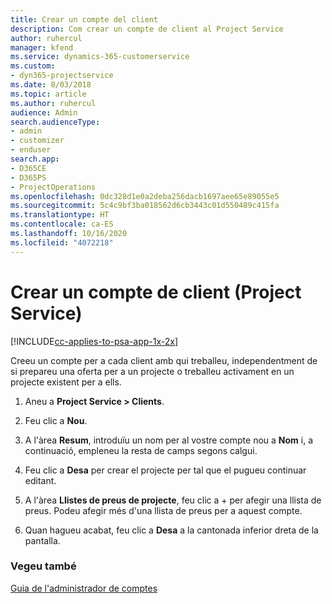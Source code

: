 ```yaml
---
title: Crear un compte del client
description: Com crear un compte de client al Project Service
author: ruhercul
manager: kfend
ms.service: dynamics-365-customerservice
ms.custom:
- dyn365-projectservice
ms.date: 8/03/2018
ms.topic: article
ms.author: ruhercul
audience: Admin
search.audienceType:
- admin
- customizer
- enduser
search.app:
- D365CE
- D365PS
- ProjectOperations
ms.openlocfilehash: 0dc328d1e0a2deba256dacb1697aee65e89055e5
ms.sourcegitcommit: 5c4c9bf3ba018562d6cb3443c01d550489c415fa
ms.translationtype: HT
ms.contentlocale: ca-ES
ms.lasthandoff: 10/16/2020
ms.locfileid: "4072218"
---
```

# <a name="create-a-customer-account-project-service"></a>Crear un compte de client (Project Service)

[!INCLUDE[cc-applies-to-psa-app-1x-2x](../includes/cc-applies-to-psa-app-1x-2x.md)]

Creeu un compte per a cada client amb qui treballeu, independentment de si prepareu una oferta per a un projecte o treballeu activament en un projecte existent per a ells.  
  
1.  Aneu a **Project Service > Clients**.  
  
2.  Feu clic a **Nou**.  
  
3.  A l'àrea **Resum**, introduïu un nom per al vostre compte nou a **Nom** i, a continuació, empleneu la resta de camps segons calgui.  
  
4.  Feu clic a **Desa** per crear el projecte per tal que el pugueu continuar editant.  
  
5.  A l'àrea **Llistes de preus de projecte**, feu clic a + per afegir una llista de preus. Podeu afegir més d'una llista de preus per a aquest compte.  
  
6.  Quan hagueu acabat, feu clic a **Desa** a la cantonada inferior dreta de la pantalla.  
  
### <a name="see-also"></a>Vegeu també  
 [Guia de l'administrador de comptes](../psa/account-manager-guide.md)
